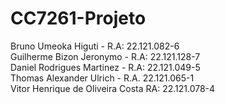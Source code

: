# CC7261-Projeto

Bruno Umeoka Higuti - R.A: 22.121.082-6<br>
Guilherme Bizon Jeronymo - R.A: 22.121.128-7<br>
Daniel Rodrigues Martinez - R.A: 22.121.049-5<br>
Thomas Alexander Ulrich - R.A. 22.121.065-1<br>
Vitor Henrique de Oliveira Costa RA: 22.121.078-4<br>
